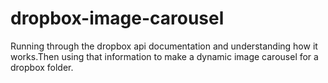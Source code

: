 # dropbox-image-carousel
Running through the dropbox api documentation and understanding how it works.Then using that information to make a dynamic image carousel for a dropbox folder.

